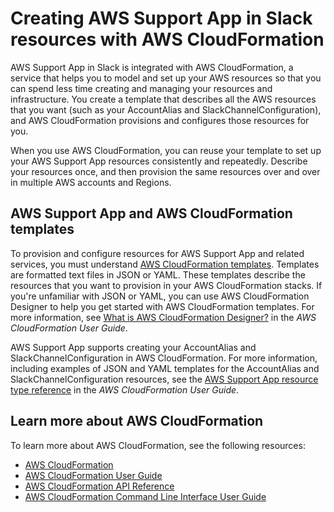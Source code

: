 # Creating AWS Support App in Slack resources with AWS CloudFormation<a name="creating-resources-with-cloudformation"></a>

AWS Support App in Slack is integrated with AWS CloudFormation, a service that helps you to model and set up your AWS resources so that you can spend less time creating and managing your resources and infrastructure\. You create a template that describes all the AWS resources that you want \(such as your AccountAlias and SlackChannelConfiguration\), and AWS CloudFormation provisions and configures those resources for you\. 

When you use AWS CloudFormation, you can reuse your template to set up your AWS Support App resources consistently and repeatedly\. Describe your resources once, and then provision the same resources over and over in multiple AWS accounts and Regions\. 

## AWS Support App and AWS CloudFormation templates<a name="working-with-templates"></a>

To provision and configure resources for AWS Support App and related services, you must understand [AWS CloudFormation templates](https://docs.aws.amazon.com/AWSCloudFormation/latest/UserGuide/template-guide.html)\. Templates are formatted text files in JSON or YAML\. These templates describe the resources that you want to provision in your AWS CloudFormation stacks\. If you're unfamiliar with JSON or YAML, you can use AWS CloudFormation Designer to help you get started with AWS CloudFormation templates\. For more information, see [What is AWS CloudFormation Designer?](https://docs.aws.amazon.com/AWSCloudFormation/latest/UserGuide/working-with-templates-cfn-designer.html) in the *AWS CloudFormation User Guide*\.

AWS Support App supports creating your AccountAlias and SlackChannelConfiguration  in AWS CloudFormation\. For more information, including examples of JSON and YAML templates for the AccountAlias and SlackChannelConfiguration resources, see the [AWS Support App resource type reference](https://docs.aws.amazon.com/AWSCloudFormation/latest/UserGuide/AWS_SupportApp.html) in the *AWS CloudFormation User Guide*\.

## Learn more about AWS CloudFormation<a name="learn-more-cloudformation"></a>

To learn more about AWS CloudFormation, see the following resources:
+ [AWS CloudFormation](http://aws.amazon.com/cloudformation/)
+ [AWS CloudFormation User Guide](https://docs.aws.amazon.com/AWSCloudFormation/latest/UserGuide/Welcome.html)
+ [AWS CloudFormation API Reference](https://docs.aws.amazon.com/AWSCloudFormation/latest/APIReference/Welcome.html)
+ [AWS CloudFormation Command Line Interface User Guide](https://docs.aws.amazon.com/cloudformation-cli/latest/userguide/what-is-cloudformation-cli.html)